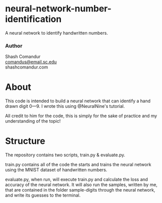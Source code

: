 # neural-network-number-identification
 A neural network to identify handwritten numbers.

### Author
Shash Comandur  
comandus@email.sc.edu  
shashcomandur.com

# About
This code is intended to build a neural network that can identify a hand drawn digit 0—9. I wrote this using @NeuralNine's tutorial.

All credit to him for the code, this is simply for the sake of practice and my understanding of the topic!

# Structure
The repository contains two scripts, train.py & evaluate.py.

train.py contains all of the code the starts and trains the neural network using the MNIST dataset of handwritten numbers. 

evaluate.py, when run, will execute train.py and calculate the loss and accuracy of the neural network. It will also run the samples, written by me, that are contained in the folder sample-digits through the neural network, and write its guesses to the terminal.